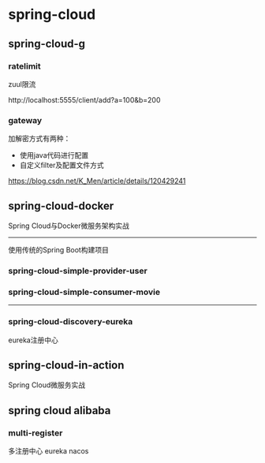 # spring-cloud

## spring-cloud-g

### ratelimit

zuul限流

http://localhost:5555/client/add?a=100&b=200

### gateway

加解密方式有两种：
- 使用java代码进行配置
- 自定义filter及配置文件方式

https://blog.csdn.net/K_Men/article/details/120429241

## spring-cloud-docker
Spring Cloud与Docker微服务架构实战

---

使用传统的Spring Boot构建项目
### spring-cloud-simple-provider-user
### spring-cloud-simple-consumer-movie

---

### spring-cloud-discovery-eureka
eureka注册中心

## spring-cloud-in-action
Spring Cloud微服务实战

## spring cloud alibaba

### multi-register
多注册中心
eureka nacos
